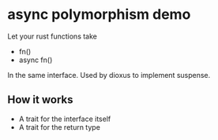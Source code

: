 
# async polymorphism demo

Let your rust functions take
- fn()
- async fn()

In the same interface. Used by dioxus to implement suspense.

## How it works
- A trait for the interface itself
- A trait for the return type
